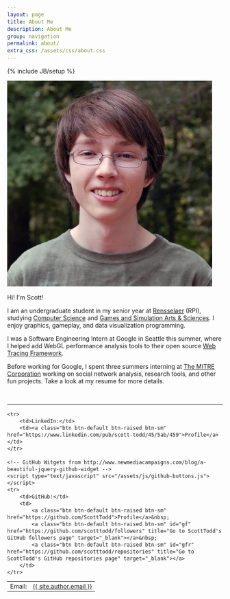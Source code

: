 ```yaml
---
layout: page
title: About Me
description: About Me
group: navigation
permalink: about/
extra_css: /assets/css/about.css
---
```

{% include JB/setup %}

<img src="/assets/images/scott-todd.png" class="photo-id img-responsive">

Hi! I'm Scott!

I am an undergraduate student in my senior year at <a href="http://www.rpi.edu/">Rensselaer</a> (RPI), studying <a href="http://www.cs.rpi.edu/">Computer Science</a> and <a href="http://www.hass.rpi.edu/pl/gaming">Games and Simulation Arts & Sciences</a>. I enjoy graphics, gameplay, and data visualization programming.

I was a Software Engineering Intern at Google in Seattle this summer, where I helped add WebGL performance analysis tools to their open source <a href="http://google.github.io/tracing-framework/">Web Tracing Framework</a>.

Before working for Google, I spent three summers interning at <a href="http://www.mitre.org/">The MITRE Corporation</a> working on social network analysis, research tools, and other fun projects. Take a look at my resume for more details.

<br>
<hr>

<table class="contact-info">
<col><col>
<thead></thead>
<tbody>
    <tr>
        <td>Email:</td>
        <td><a class="btn btn-default btn-raised btn-sm" href="mailto:{{ site.author.email }}">{{ site.author.email }}</a></td>
    </tr>

    <tr>
        <td>LinkedIn:</td>
        <td><a class="btn btn-default btn-raised btn-sm" href="https://www.linkedin.com/pub/scott-todd/45/5ab/459">Profile</a></td>
    </tr>

    <!-- GitHub Witgets from http://www.newmediacampaigns.com/blog/a-beautiful-jquery-github-widget -->
    <script type="text/javascript" src="/assets/js/github-buttons.js"></script>
    <tr>
        <td>GitHub:</td>
        <td>
            <a class="btn btn-default btn-raised btn-sm" href="https://github.com/ScottTodd">Profile</a>&nbsp;
            <a class="btn btn-default btn-raised btn-sm" id="gf" href="https://github.com/scotttodd/followers" title="Go to ScottTodd's GitHub followers page" target="_blank"></a>&nbsp;
            <a class="btn btn-default btn-raised btn-sm" id="gfr" href="https://github.com/scotttodd/repositories" title="Go to ScottTodd's GitHub repositories page" target="_blank"></a>
        </td>
    </tr>
</tbody>
</table>
